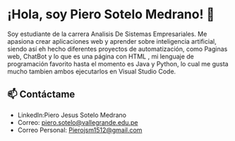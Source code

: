# ¡Hola, soy Piero Sotelo Medrano! 👋
Soy estudiante de la carrera Analisis De Sistemas Empresariales. Me apasiona crear aplicaciones web y
aprender sobre inteligencia artificial, siendo así eh hecho diferentes proyectos de automatización, 
como Paginas web, ChatBot y lo que es una página con HTML , mi lenguaje de programación favorito hasta 
el momento es Java y Python, lo cual me gusta mucho tambien ambos ejecutarlos en Visual Studio Code.
## 📫 Contáctame
- LinkedIn:Piero Jesus Sotelo Medrano
- Correo: piero.sotelo@vallegrande.edu.pe
- Correo Personal: Pierojsm1512@gmail.com
